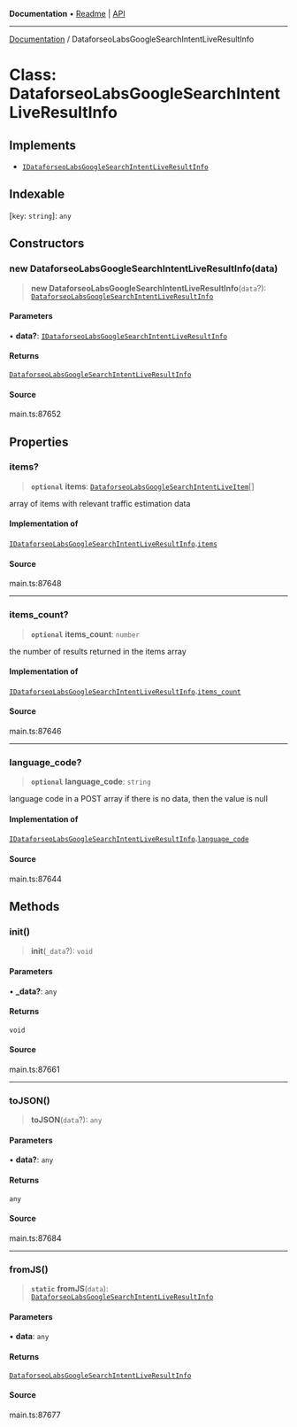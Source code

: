 **Documentation** • [Readme](../README.md) \| [API](../globals.md)

***

[Documentation](../README.md) / DataforseoLabsGoogleSearchIntentLiveResultInfo

# Class: DataforseoLabsGoogleSearchIntentLiveResultInfo

## Implements

- [`IDataforseoLabsGoogleSearchIntentLiveResultInfo`](../interfaces/IDataforseoLabsGoogleSearchIntentLiveResultInfo.md)

## Indexable

 \[`key`: `string`\]: `any`

## Constructors

### new DataforseoLabsGoogleSearchIntentLiveResultInfo(data)

> **new DataforseoLabsGoogleSearchIntentLiveResultInfo**(`data`?): [`DataforseoLabsGoogleSearchIntentLiveResultInfo`](DataforseoLabsGoogleSearchIntentLiveResultInfo.md)

#### Parameters

• **data?**: [`IDataforseoLabsGoogleSearchIntentLiveResultInfo`](../interfaces/IDataforseoLabsGoogleSearchIntentLiveResultInfo.md)

#### Returns

[`DataforseoLabsGoogleSearchIntentLiveResultInfo`](DataforseoLabsGoogleSearchIntentLiveResultInfo.md)

#### Source

main.ts:87652

## Properties

### items?

> **`optional`** **items**: [`DataforseoLabsGoogleSearchIntentLiveItem`](DataforseoLabsGoogleSearchIntentLiveItem.md)[]

array of items with relevant traffic estimation data

#### Implementation of

[`IDataforseoLabsGoogleSearchIntentLiveResultInfo`](../interfaces/IDataforseoLabsGoogleSearchIntentLiveResultInfo.md).[`items`](../interfaces/IDataforseoLabsGoogleSearchIntentLiveResultInfo.md#items)

#### Source

main.ts:87648

***

### items\_count?

> **`optional`** **items\_count**: `number`

the number of results returned in the items array

#### Implementation of

[`IDataforseoLabsGoogleSearchIntentLiveResultInfo`](../interfaces/IDataforseoLabsGoogleSearchIntentLiveResultInfo.md).[`items_count`](../interfaces/IDataforseoLabsGoogleSearchIntentLiveResultInfo.md#items_count)

#### Source

main.ts:87646

***

### language\_code?

> **`optional`** **language\_code**: `string`

language code in a POST array
if there is no data, then the value is null

#### Implementation of

[`IDataforseoLabsGoogleSearchIntentLiveResultInfo`](../interfaces/IDataforseoLabsGoogleSearchIntentLiveResultInfo.md).[`language_code`](../interfaces/IDataforseoLabsGoogleSearchIntentLiveResultInfo.md#language_code)

#### Source

main.ts:87644

## Methods

### init()

> **init**(`_data`?): `void`

#### Parameters

• **\_data?**: `any`

#### Returns

`void`

#### Source

main.ts:87661

***

### toJSON()

> **toJSON**(`data`?): `any`

#### Parameters

• **data?**: `any`

#### Returns

`any`

#### Source

main.ts:87684

***

### fromJS()

> **`static`** **fromJS**(`data`): [`DataforseoLabsGoogleSearchIntentLiveResultInfo`](DataforseoLabsGoogleSearchIntentLiveResultInfo.md)

#### Parameters

• **data**: `any`

#### Returns

[`DataforseoLabsGoogleSearchIntentLiveResultInfo`](DataforseoLabsGoogleSearchIntentLiveResultInfo.md)

#### Source

main.ts:87677
